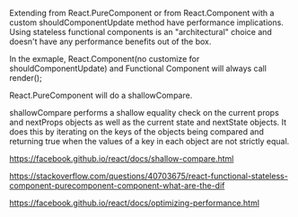 Extending from React.PureComponent or from React.Component with a custom shouldComponentUpdate method have performance implications. Using stateless functional components is an "architectural" choice and doesn't have any performance benefits out of the box.

In the exmaple, React.Component(no customize for shouldComponentUpdate) and Functional Component will always call render();

React.PureComponent will do a shallowCompare.

shallowCompare performs a shallow equality check on the current props and nextProps objects as well as the current state and nextState objects.
It does this by iterating on the keys of the objects being compared and returning true when the values of a key in each object are not strictly equal.


https://facebook.github.io/react/docs/shallow-compare.html

https://stackoverflow.com/questions/40703675/react-functional-stateless-component-purecomponent-component-what-are-the-dif

https://facebook.github.io/react/docs/optimizing-performance.html
